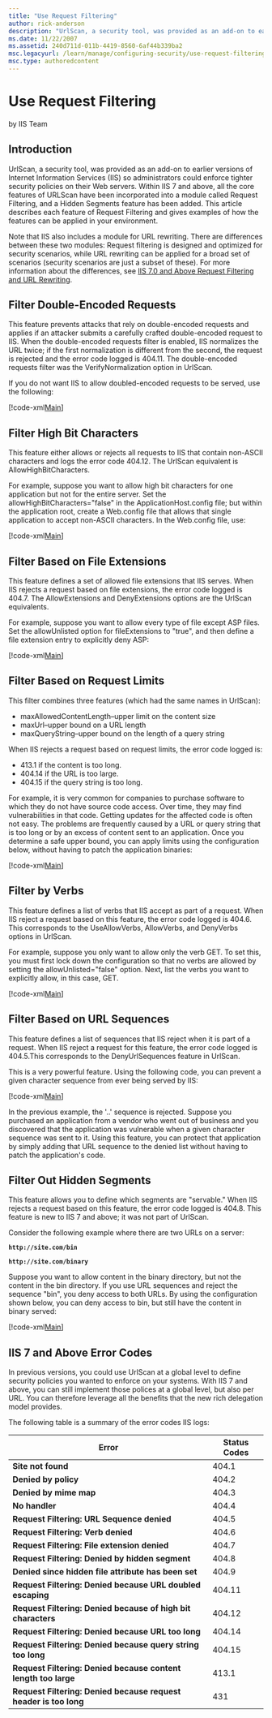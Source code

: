 ```yaml
---
title: "Use Request Filtering"
author: rick-anderson
description: "UrlScan, a security tool, was provided as an add-on to earlier versions of Internet Information Services (IIS) so administrators could enforce tighter securi..."
ms.date: 11/22/2007
ms.assetid: 240d711d-011b-4419-8560-6af44b339ba2
msc.legacyurl: /learn/manage/configuring-security/use-request-filtering
msc.type: authoredcontent
---
```

# Use Request Filtering

by IIS Team

## Introduction

UrlScan, a security tool, was provided as an add-on to earlier versions of Internet Information Services (IIS) so administrators could enforce tighter security policies on their Web servers. Within IIS 7 and above, all the core features of URLScan have been incorporated into a module called Request Filtering, and a Hidden Segments feature has been added. This article describes each feature of Request Filtering and gives examples of how the features can be applied in your environment.

Note that IIS also includes a module for URL rewriting. There are differences between these two modules: Request filtering is designed and optimized for security scenarios, while URL rewriting can be applied for a broad set of scenarios (security scenarios are just a subset of these). For more information about the differences, see [IIS 7.0 and Above Request Filtering and URL Rewriting](../../extensions/url-rewrite-module/iis-request-filtering-and-url-rewriting.md).

## Filter Double-Encoded Requests

This feature prevents attacks that rely on double-encoded requests and applies if an attacker submits a carefully crafted double-encoded request to IIS. When the double-encoded requests filter is enabled, IIS normalizes the URL twice; if the first normalization is different from the second, the request is rejected and the error code logged is 404.11. The double-encoded requests filter was the VerifyNormalization option in UrlScan.

If you do not want IIS to allow doubled-encoded requests to be served, use the following:

[!code-xml[Main](use-request-filtering/samples/sample1.xml)]

## Filter High Bit Characters

This feature either allows or rejects all requests to IIS that contain non-ASCII characters and logs the error code 404.12. The UrlScan equivalent is AllowHighBitCharacters.

For example, suppose you want to allow high bit characters for one application but not for the entire server. Set the allowHighBitCharacters="false" in the ApplicationHost.config file; but within the application root, create a Web.config file that allows that single application to accept non-ASCII characters. In the Web.config file, use:

[!code-xml[Main](use-request-filtering/samples/sample2.xml)]

## Filter Based on File Extensions

This feature defines a set of allowed file extensions that IIS serves. When IIS rejects a request based on file extensions, the error code logged is 404.7. The AllowExtensions and DenyExtensions options are the UrlScan equivalents.

For example, suppose you want to allow every type of file except ASP files. Set the allowUnlisted option for fileExtensions to "true", and then define a file extension entry to explicitly deny ASP:

[!code-xml[Main](use-request-filtering/samples/sample3.xml)]

## Filter Based on Request Limits

This filter combines three features (which had the same names in UrlScan):

- maxAllowedContentLength–upper limit on the content size
- maxUrl–upper bound on a URL length
- maxQueryString–upper bound on the length of a query string

When IIS rejects a request based on request limits, the error code logged is:

- 413.1 if the content is too long.
- 404.14 if the URL is too large.
- 404.15 if the query string is too long.

For example, it is very common for companies to purchase software to which they do not have source code access. Over time, they may find vulnerabilities in that code. Getting updates for the affected code is often not easy. The problems are frequently caused by a URL or query string that is too long or by an excess of content sent to an application. Once you determine a safe upper bound, you can apply limits using the configuration below, without having to patch the application binaries:

[!code-xml[Main](use-request-filtering/samples/sample4.xml)]

## Filter by Verbs

This feature defines a list of verbs that IIS accept as part of a request. When IIS reject a request based on this feature, the error code logged is 404.6. This corresponds to the UseAllowVerbs, AllowVerbs, and DenyVerbs options in UrlScan.

For example, suppose you only want to allow only the verb GET. To set this, you must first lock down the configuration so that no verbs are allowed by setting the allowUnlisted="false" option. Next, list the verbs you want to explicitly allow, in this case, GET.

[!code-xml[Main](use-request-filtering/samples/sample5.xml)]
  
## Filter Based on URL Sequences

This feature defines a list of sequences that IIS reject when it is part of a request. When IIS reject a request for this feature, the error code logged is 404.5.This corresponds to the DenyUrlSequences feature in UrlScan.

This is a very powerful feature. Using the following code, you can prevent a given character sequence from ever being served by IIS:

[!code-xml[Main](use-request-filtering/samples/sample6.xml)]

In the previous example, the '..' sequence is rejected. Suppose you purchased an application from a vendor who went out of business and you discovered that the application was vulnerable when a given character sequence was sent to it. Using this feature, you can protect that application by simply adding that URL sequence to the denied list without having to patch the application's code.

<a id="FilterHidden"></a>

## Filter Out Hidden Segments

This feature allows you to define which segments are "servable." When IIS rejects a request based on this feature, the error code logged is 404.8. This feature is new to IIS 7 and above; it was not part of UrlScan.

Consider the following example where there are two URLs on a server:

**`http://site.com/bin`**

**`http://site.com/binary`**

Suppose you want to allow content in the binary directory, but not the content in the bin directory. If you use URL sequences and reject the sequence "bin", you deny access to both URLs. By using the configuration shown below, you can deny access to bin, but still have the content in binary served:

[!code-xml[Main](use-request-filtering/samples/sample7.xml)]

<a id="Summary"></a>

## IIS 7 and Above Error Codes

In previous versions, you could use UrlScan at a global level to define security policies you wanted to enforce on your systems. With IIS 7 and above, you can still implement those polices at a global level, but also per URL. You can therefore leverage all the benefits that the new rich delegation model provides.

The following table is a summary of the error codes IIS logs:

| Error | Status Codes |
| --- | --- |
| **Site not found** | 404.1 |
| **Denied by policy** | 404.2 |
| **Denied by mime map** | 404.3 |
| **No handler** | 404.4 |
| **Request Filtering: URL Sequence denied** | 404.5 |
| **Request Filtering: Verb denied** | 404.6 |
| **Request Filtering: File extension denied** | 404.7 |
| **Request Filtering: Denied by hidden segment** | 404.8 |
| **Denied since hidden file attribute has been set** | 404.9 |
| **Request Filtering: Denied because URL doubled escaping** | 404.11 |
| **Request Filtering: Denied because of high bit characters** | 404.12 |
| **Request Filtering: Denied because URL too long** | 404.14 |
| **Request Filtering: Denied because query string too long** | 404.15 |
| **Request Filtering: Denied because content length too large** | 413.1 |
| **Request Filtering: Denied because request header is too long** | 431 |
